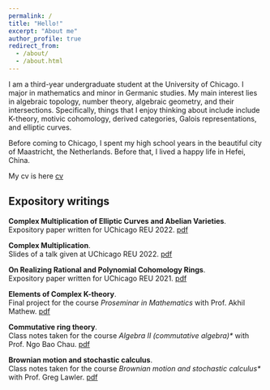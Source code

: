 ```yaml
---
permalink: /
title: "Hello!"
excerpt: "About me"
author_profile: true
redirect_from: 
  - /about/
  - /about.html
---
```


I am a third-year undergraduate student at the University of Chicago. I major in mathematics and minor in Germanic studies. My main interest lies in algebraic topology, number theory, algebraic geometry, and their intersections. Specifically, things that I enjoy thinking about include include K-theory, motivic cohomology, derived categories, Galois representations, and elliptic curves.

Before coming to Chicago, I spent my high school years in the beautiful city of Maastricht, the Netherlands. Before that, I lived a happy life in Hefei, China.

My cv is here [cv](invalid)

## Expository writings

**Complex Multiplication of Elliptic Curves and Abelian Varieties**.\
Expository paper written for UChicago REU 2022. [pdf](https://yunhansheng.github.io/files/complexmultiplication.pdf)

**Complex Multiplication**.\
Slides of a talk given at UChicago REU 2022. [pdf](https://yunhansheng.github.io/files/REU_presentation__Copy_.pdf)

**On Realizing Rational and Polynomial Cohomology Rings**.\
Expository paper written for UChicago REU 2021. [pdf](http://math.uchicago.edu/~may/REU2021/REUPapers/Sheng.pdf)

**Elements of Complex K-theory**.\
Final project for the course *Proseminar in Mathematics* with Prof. Akhil Mathew. [pdf](https://yunhansheng.github.io/files/K-theory.pdf)

**Commutative ring theory**.\
Class notes taken for the course _Algebra II (commutative algebra)*_ with Prof. Ngo Bao Chau. [pdf](https://yunhansheng.github.io/files/commalg-notes.pdf)

**Brownian motion and stochastic calculus**.\
Class notes taken for the course _Brownian motion and stochastic calculus*_ with Prof. Greg Lawler. [pdf](https://yunhansheng.github.io/files/385notes.pdf)
